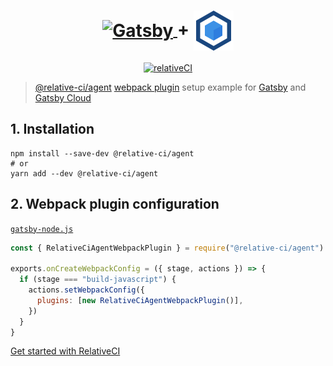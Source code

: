 <h1 align="center">
  <a href="https://www.gatsbyjs.org">
    <img alt="Gatsby" src="https://www.gatsbyjs.com/Gatsby-Monogram.svg?sanitize=true" width="64" valign="middle" />
  </a>
  +
  <a href="https://relative-ci.com">
    <img alt="RelativeCI" src="https://raw.githubusercontent.com/relative-ci/agent/master/assets/relative-ci--logo.svg?sanitize=true" width="64" valign="middle" />
  </a>
</h1>

<p align="center">
  <a href="https://app.relative-ci.com/projects/PqaxqCUHsTMEg1aq30QX"><img src="https://badges.relative-ci.com/badges/PqaxqCUHsTMEg1aq30QX?branch=master" alt="relativeCI"></a>
</p>

> [@relative-ci/agent](https://github.com/relative-ci/agent) [webpack plugin](https://relative-ci.com/documentation/setup/webpack-plugin) setup example for [Gatsby](https://www.gatsbyjs.com/docs/) and [Gatsby Cloud](https://www.gatsbyjs.com/cloud/)

## 1. Installation

```shell
npm install --save-dev @relative-ci/agent
# or
yarn add --dev @relative-ci/agent
```

## 2. Webpack plugin configuration 

[`gatsby-node.js`](https://github.com/relative-ci/example-gatsby/tree/master/gatsby-node.js#L1-L9)
```js
const { RelativeCiAgentWebpackPlugin } = require("@relative-ci/agent")

exports.onCreateWebpackConfig = ({ stage, actions }) => {
  if (stage === "build-javascript") {
    actions.setWebpackConfig({
      plugins: [new RelativeCiAgentWebpackPlugin()],
    })
  }
}
```


[Get started with RelativeCI](https://relative-ci.com/documentation/setup)
